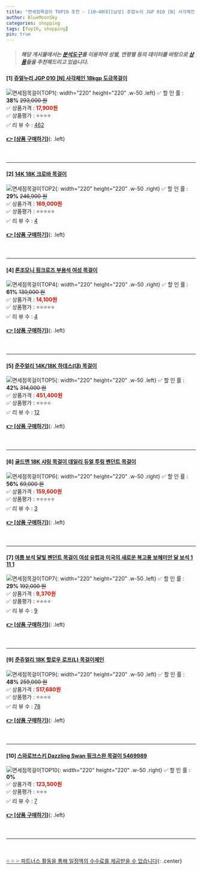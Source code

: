 ```yaml
---
title: "면세점목걸이 TOP10 추천 - [10~40대][남성] 쥬얼누리 JGP 010 [N] 사각체인 18kgp 도금목걸이"
author: BlueMoonSky
categories: shopping
tags: [Top10, shopping]
pin: true
---
```


> ##### 해당 게시물에서는 [**분석도구**](https://itemscout.io/)를 이용하여 **성별**, **연령별** 등의 데이터를 바탕으로 [**상품**](https://link.coupang.com/a/baae76)들을 추천해드리고 있습니다.

#### [1] [쥬얼누리 JGP 010 [N] 사각체인 18kgp 도금목걸이](https://link.coupang.com/re/AFFSDP?lptag=AF5964186&subid=bluemoonsky6999&pageKey=25503872&traceid=V0-153&itemId=99229799&vendorItemId=3181331010)
![면세점목걸이TOP1](https://thumbnail9.coupangcdn.com/thumbnails/remote/230x230ex/image/vendor_inventory/3bab/6dc651e7ea750dd36c6ec61b306384a848d54afe7c2d9b18872940d1115e.jpg){: width="220" height="220" .w-50 .left}
✅ 할 인 률 : **38%** ~~<del class="base-price"> 293,000  </del>원~~<br>
✅ 상품가격 : <span style="color:#cb1400"> **17,900원** </span><br>
✅ 상품평가 : ⭐⭐⭐⭐<br>
✅ 리 뷰 수 : [462](https://link.coupang.com/re/AFFSDP?lptag=AF5964186&subid=bluemoonsky6999&pageKey=25503872&traceid=V0-153&itemId=99229799&vendorItemId=3181331010)<br>
<br>
[**👉  [상품 구매하기]**](https://link.coupang.com/re/AFFSDP?lptag=AF5964186&subid=bluemoonsky6999&pageKey=25503872&traceid=V0-153&itemId=99229799&vendorItemId=3181331010){: .left}
<br>
<br>
<br>

***

#### [2] [14K 18K 크로바 목걸이](https://link.coupang.com/re/AFFSDP?lptag=AF5964186&subid=bluemoonsky6999&pageKey=1540437804&traceid=V0-153&itemId=2638739785&vendorItemId=70629597370)
![면세점목걸이TOP2](https://thumbnail9.coupangcdn.com/thumbnails/remote/230x230ex/image/vendor_inventory/c0c3/f381825b1076c39cadc4fb7e78cb3e116e9006034854180e2f15998ec130.jpg){: width="220" height="220" .w-50 .right}
✅ 할 인 률 : **29%** ~~<del class="base-price"> 246,900  </del>원~~<br>
✅ 상품가격 : <span style="color:#cb1400"> **169,000원** </span><br>
✅ 상품평가 : ⭐⭐⭐⭐⭐<br>
✅ 리 뷰 수 : [4](https://link.coupang.com/re/AFFSDP?lptag=AF5964186&subid=bluemoonsky6999&pageKey=1540437804&traceid=V0-153&itemId=2638739785&vendorItemId=70629597370)<br>
<br>
[**👉  [상품 구매하기]**](https://link.coupang.com/re/AFFSDP?lptag=AF5964186&subid=bluemoonsky6999&pageKey=1540437804&traceid=V0-153&itemId=2638739785&vendorItemId=70629597370){: .left}
<br>
<br>
<br>

***

#### [4] [론조모니 핑크로즈 부용석 여성 목걸이](https://link.coupang.com/re/AFFSDP?lptag=AF5964186&subid=bluemoonsky6999&pageKey=7323032711&traceid=V0-153&itemId=18785905548&vendorItemId=86056131566)
![면세점목걸이TOP4](https://thumbnail10.coupangcdn.com/thumbnails/remote/230x230ex/image/vendor_inventory/7f0f/cb86515757502ffab99d6353e32446a26b0aa9aba192636773b5e5a5191a.png){: width="220" height="220" .w-50 .right}
✅ 할 인 률 : **61%** ~~<del class="base-price"> 130,000  </del>원~~<br>
✅ 상품가격 : <span style="color:#cb1400"> **14,100원** </span><br>
✅ 상품평가 : ⭐⭐⭐⭐⭐<br>
✅ 리 뷰 수 : [4](https://link.coupang.com/re/AFFSDP?lptag=AF5964186&subid=bluemoonsky6999&pageKey=7323032711&traceid=V0-153&itemId=18785905548&vendorItemId=86056131566)<br>
<br>
[**👉  [상품 구매하기]**](https://link.coupang.com/re/AFFSDP?lptag=AF5964186&subid=bluemoonsky6999&pageKey=7323032711&traceid=V0-153&itemId=18785905548&vendorItemId=86056131566){: .left}
<br>
<br>
<br>

***

#### [5] [준주얼리 14K/18K 하데스(대) 목걸이](https://link.coupang.com/re/AFFSDP?lptag=AF5964186&subid=bluemoonsky6999&pageKey=7353416855&traceid=V0-153&itemId=18927848709&vendorItemId=85861637731)
![면세점목걸이TOP5](https://thumbnail8.coupangcdn.com/thumbnails/remote/230x230ex/image/vendor_inventory/c71c/a181f5772e29a4f6390792eb578d4eafce97a831f1ac9497aefa7286cd53.jpg){: width="220" height="220" .w-50 .left}
✅ 할 인 률 : **42%** ~~<del class="base-price"> 314,000  </del>원~~<br>
✅ 상품가격 : <span style="color:#cb1400"> **451,400원** </span><br>
✅ 상품평가 : ⭐⭐⭐⭐<br>
✅ 리 뷰 수 : [12](https://link.coupang.com/re/AFFSDP?lptag=AF5964186&subid=bluemoonsky6999&pageKey=7353416855&traceid=V0-153&itemId=18927848709&vendorItemId=85861637731)<br>
<br>
[**👉  [상품 구매하기]**](https://link.coupang.com/re/AFFSDP?lptag=AF5964186&subid=bluemoonsky6999&pageKey=7353416855&traceid=V0-153&itemId=18927848709&vendorItemId=85861637731){: .left}
<br>
<br>
<br>

***

#### [6] [골드앤 18K 샤링 목걸이 데일리 듀얼 투링 펜던트 목걸이](https://link.coupang.com/re/AFFSDP?lptag=AF5964186&subid=bluemoonsky6999&pageKey=7093677865&traceid=V0-153&itemId=5990647164&vendorItemId=84670477348)
![면세점목걸이TOP6](https://thumbnail8.coupangcdn.com/thumbnails/remote/230x230ex/image/vendor_inventory/2c08/56bf7db1c0be71f98dc7d1267660ab4fbc2c92db8ce526ec750beb9b1fbd.jpg){: width="220" height="220" .w-50 .right}
✅ 할 인 률 : **56%** ~~<del class="base-price"> 69,000  </del>원~~<br>
✅ 상품가격 : <span style="color:#cb1400"> **159,600원** </span><br>
✅ 상품평가 : ⭐⭐⭐⭐⭐<br>
✅ 리 뷰 수 : [3](https://link.coupang.com/re/AFFSDP?lptag=AF5964186&subid=bluemoonsky6999&pageKey=7093677865&traceid=V0-153&itemId=5990647164&vendorItemId=84670477348)<br>
<br>
[**👉  [상품 구매하기]**](https://link.coupang.com/re/AFFSDP?lptag=AF5964186&subid=bluemoonsky6999&pageKey=7093677865&traceid=V0-153&itemId=5990647164&vendorItemId=84670477348){: .left}
<br>
<br>
<br>

***

#### [7] [여름 보석 달빛 펜던트 목걸이 여성 유럽과 미국의 새로운 복고풍 보헤미안 달 보석 1 11 1](https://link.coupang.com/re/AFFSDP?lptag=AF5964186&subid=bluemoonsky6999&pageKey=7530224734&traceid=V0-153&itemId=19769725769&vendorItemId=86872840653)
![면세점목걸이TOP7](https://thumbnail6.coupangcdn.com/thumbnails/remote/230x230ex/image/vendor_inventory/a3a1/12553ac0f4282bebe913928b46929de2acfc8cabee5371f49f605fd8ec61.jpg){: width="220" height="220" .w-50 .left}
✅ 할 인 률 : **29%** ~~<del class="base-price"> 192,000  </del>원~~<br>
✅ 상품가격 : <span style="color:#cb1400"> **9,370원** </span><br>
✅ 상품평가 : ⭐⭐⭐⭐<br>
✅ 리 뷰 수 : [9](https://link.coupang.com/re/AFFSDP?lptag=AF5964186&subid=bluemoonsky6999&pageKey=7530224734&traceid=V0-153&itemId=19769725769&vendorItemId=86872840653)<br>
<br>
[**👉  [상품 구매하기]**](https://link.coupang.com/re/AFFSDP?lptag=AF5964186&subid=bluemoonsky6999&pageKey=7530224734&traceid=V0-153&itemId=19769725769&vendorItemId=86872840653){: .left}
<br>
<br>
<br>

***

#### [9] [준쥬얼리 18K 할로우 로프(L) 목걸이체인](https://link.coupang.com/re/AFFSDP?lptag=AF5964186&subid=bluemoonsky6999&pageKey=6746138647&traceid=V0-153&itemId=15762564608&vendorItemId=83620402833)
![면세점목걸이TOP9](https://thumbnail8.coupangcdn.com/thumbnails/remote/230x230ex/image/vendor_inventory/1e8d/a7e88b6ec4a6a8ac92646f1fbf4f37cc9705f611a1a780708006768642bd.jpg){: width="220" height="220" .w-50 .left}
✅ 할 인 률 : **48%** ~~<del class="base-price"> 259,000  </del>원~~<br>
✅ 상품가격 : <span style="color:#cb1400"> **517,680원** </span><br>
✅ 상품평가 : ⭐⭐⭐⭐<br>
✅ 리 뷰 수 : [78](https://link.coupang.com/re/AFFSDP?lptag=AF5964186&subid=bluemoonsky6999&pageKey=6746138647&traceid=V0-153&itemId=15762564608&vendorItemId=83620402833)<br>
<br>
[**👉  [상품 구매하기]**](https://link.coupang.com/re/AFFSDP?lptag=AF5964186&subid=bluemoonsky6999&pageKey=6746138647&traceid=V0-153&itemId=15762564608&vendorItemId=83620402833){: .left}
<br>
<br>
<br>

***

#### [10] [스와로브스키 Dazzling Swan 핑크스완 목걸이 5469989](https://link.coupang.com/re/AFFSDP?lptag=AF5964186&subid=bluemoonsky6999&pageKey=6714263971&traceid=V0-153&itemId=15597408822&vendorItemId=80852214236)
![면세점목걸이TOP10](https://thumbnail9.coupangcdn.com/thumbnails/remote/230x230ex/image/vendor_inventory/2a60/653f083b874da60cf5e7e8ebecc9344144276667256378281bbe2ab1369b.jpg){: width="220" height="220" .w-50 .right}
✅ 할 인 률 : **0%** <br>
✅ 상품가격 : <span style="color:#cb1400"> **123,500원** </span><br>
✅ 상품평가 : ⭐⭐⭐<br>
✅ 리 뷰 수 : [7](https://link.coupang.com/re/AFFSDP?lptag=AF5964186&subid=bluemoonsky6999&pageKey=6714263971&traceid=V0-153&itemId=15597408822&vendorItemId=80852214236)<br>
<br>
[**👉  [상품 구매하기]**](https://link.coupang.com/re/AFFSDP?lptag=AF5964186&subid=bluemoonsky6999&pageKey=6714263971&traceid=V0-153&itemId=15597408822&vendorItemId=80852214236){: .left}
<br>
<br>
<br>

***
<br><br>[💦 💦 💦 파트너스 활동을 통해 일정액의 수수료를 제공받을 수 있습니다](https://link.coupang.com/a/baae76){: .center}